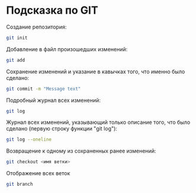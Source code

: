 # Подсказка по GIT

Создание репозитория:
```sh
git init
```

Добавление в файл произошедших изменений:
```sh
git add
```

Сохранение изменений и указание в кавычках того, что именно было сделано:
```sh
git commit -m "Message text"
```

Подробный журнал всех изменений:
```sh
git log
```

Журнал всех изменений, указывающий только описание того, что было сделано (первую строку функции "git log"):
```sh
git log --oneline
```

Возвращение к одному из сохраненных ранее изменений:
```sh
git checkout <имя ветки>
```

Отображение всех веток
```sh
git branch
```


